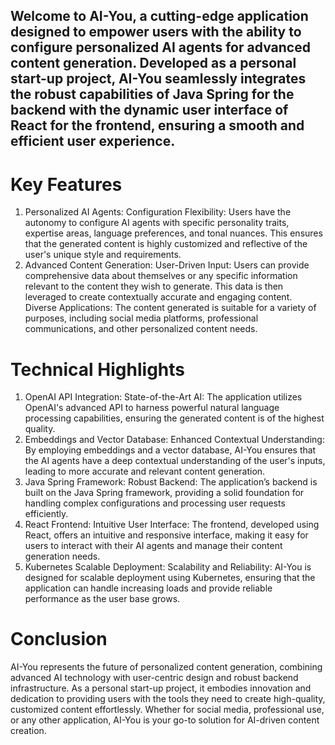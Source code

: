 ## Welcome to AI-You, a cutting-edge application designed to empower users with the ability to configure personalized AI agents for advanced content generation. Developed as a personal start-up project, AI-You seamlessly integrates the robust capabilities of Java Spring for the backend with the dynamic user interface of React for the frontend, ensuring a smooth and efficient user experience.

# Key Features
1. Personalized AI Agents:
Configuration Flexibility: Users have the autonomy to configure AI agents with specific personality traits, expertise areas, language preferences, and tonal nuances. This ensures that the generated content is highly customized and reflective of the user's unique style and requirements.
2. Advanced Content Generation:
User-Driven Input: Users can provide comprehensive data about themselves or any specific information relevant to the content they wish to generate. This data is then leveraged to create contextually accurate and engaging content.
Diverse Applications: The content generated is suitable for a variety of purposes, including social media platforms, professional communications, and other personalized content needs.

# Technical Highlights
1. OpenAI API Integration:
State-of-the-Art AI: The application utilizes OpenAI's advanced API to harness powerful natural language processing capabilities, ensuring the generated content is of the highest quality.
2. Embeddings and Vector Database:
Enhanced Contextual Understanding: By employing embeddings and a vector database, AI-You ensures that the AI agents have a deep contextual understanding of the user's inputs, leading to more accurate and relevant content generation.
3. Java Spring Framework:
Robust Backend: The application’s backend is built on the Java Spring framework, providing a solid foundation for handling complex configurations and processing user requests efficiently.
4. React Frontend:
Intuitive User Interface: The frontend, developed using React, offers an intuitive and responsive interface, making it easy for users to interact with their AI agents and manage their content generation needs.
5. Kubernetes Scalable Deployment:
Scalability and Reliability: AI-You is designed for scalable deployment using Kubernetes, ensuring that the application can handle increasing loads and provide reliable performance as the user base grows.

# Conclusion
AI-You represents the future of personalized content generation, combining advanced AI technology with user-centric design and robust backend infrastructure. As a personal start-up project, it embodies innovation and dedication to providing users with the tools they need to create high-quality, customized content effortlessly. Whether for social media, professional use, or any other application, AI-You is your go-to solution for AI-driven content creation.
